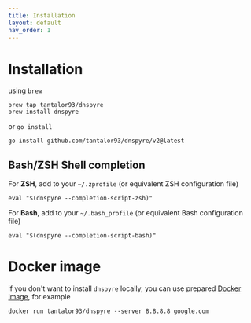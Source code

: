 ```yaml
---
title: Installation
layout: default
nav_order: 1
---
```


# Installation

using `brew`
```
brew tap tantalor93/dnspyre
brew install dnspyre
```

or `go install`
```
go install github.com/tantalor93/dnspyre/v2@latest
```

## Bash/ZSH Shell completion
For **ZSH**, add to your `~/.zprofile` (or equivalent ZSH configuration file)
```
eval "$(dnspyre --completion-script-zsh)"
```

For **Bash**, add to your `~/.bash_profile` (or equivalent Bash configuration file)
```
eval "$(dnspyre --completion-script-bash)"
```

# Docker image
if you don't want to install `dnspyre` locally, you can use prepared [Docker image](https://hub.docker.com/r/tantalor93/dnspyre/tags),
for example 
```
docker run tantalor93/dnspyre --server 8.8.8.8 google.com
```
